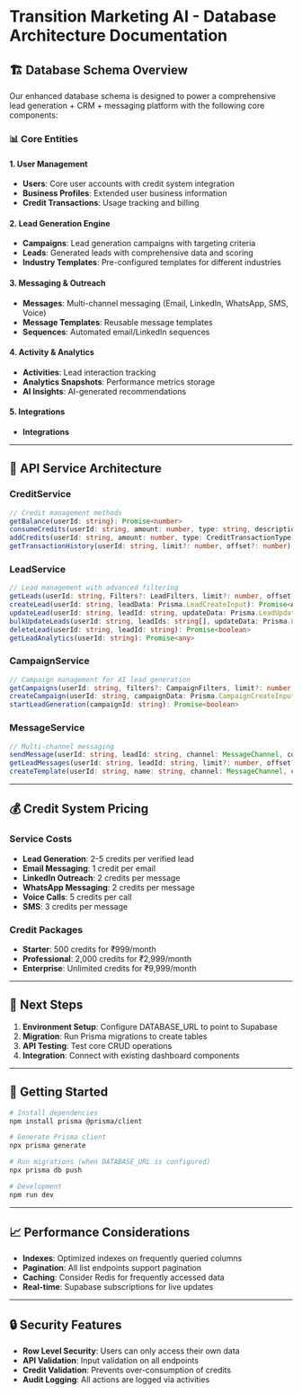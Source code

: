 # Transition Marketing AI - Database Architecture Documentation

## 🏗️ **Database Schema Overview**

Our enhanced database schema is designed to power a comprehensive lead generation + CRM + messaging platform with the following core components:

### **📊 Core Entities**

#### **1. User Management**
- **Users**: Core user accounts with credit system integration
- **Business Profiles**: Extended user business information
- **Credit Transactions**: Usage tracking and billing

#### **2. Lead Generation Engine**
- **Campaigns**: Lead generation campaigns with targeting criteria
- **Leads**: Generated leads with comprehensive data and scoring
- **Industry Templates**: Pre-configured templates for different industries

#### **3. Messaging & Outreach**
- **Messages**: Multi-channel messaging (Email, LinkedIn, WhatsApp, SMS, Voice)
- **Message Templates**: Reusable message templates
- **Sequences**: Automated email/LinkedIn sequences

#### **4. Activity & Analytics**
- **Activities**: Lead interaction tracking
- **Analytics Snapshots**: Performance metrics storage
- **AI Insights**: AI-generated recommendations

#### **5. Integrations**
- **Integrations**

---

## 🔄 **API Service Architecture**

### **CreditService**
```typescript
// Credit management methods
getBalance(userId: string): Promise<number>
consumeCredits(userId: string, amount: number, type: string, description: string): Promise<boolean>
addCredits(userId: string, amount: number, type: CreditTransactionType): Promise<boolean>
getTransactionHistory(userId: string, limit?: number, offset?: number): Promise<CreditTransaction[]>
```

### **LeadService**
```typescript
// Lead management with advanced filtering
getLeads(userId: string, Filters?: LeadFilters, limit?: number, offset?: number): Promise<PaginatedResponse<Lead>>
createLead(userId: string, leadData: Prisma.LeadCreateInput): Promise<ApiResponse<Lead>>
updateLead(userId: string, leadId: string, updateData: Prisma.LeadUpdateInput): Promise<ApiResponse<Lead>>
bulkUpdateLeads(userId: string, leadIds: string[], updateData: Prisma.LeadUpdateInput): Promise<boolean>
deleteLead(userId: string, leadId: string): Promise<boolean>
getLeadAnalytics(userId: string): Promise<any>
```

### **CampaignService**
```typescript
// Campaign management for AI lead generation
getCampaigns(userId: string, filters?: CampaignFilters, limit?: number, offset?: number): Promise<PaginatedResponse<Campaign>>
createCampaign(userId: string, campaignData: Prisma.CampaignCreateInput): Promise<ApiResponse<Campaign>>
startLeadGeneration(campaignId: string): Promise<boolean>
```

### **MessageService**
```typescript
// Multi-channel messaging
sendMessage(userId: string, leadId: string, channel: MessageChannel, content: string): Promise<ApiResponse<Message>>
getLeadMessages(userId: string, leadId: string, limit?: number, offset?: number): Promise<PaginatedResponse<Message>>
createTemplate(userId: string, name: string, channel: MessageChannel, content: string): Promise<ApiResponse<MessageTemplate>>
```

---

## 💰 **Credit System Pricing**

### **Service Costs**
- **Lead Generation**: 2-5 credits per verified lead
- **Email Messaging**: 1 credit per email
- **LinkedIn Outreach**: 2 credits per message
- **WhatsApp Messaging**: 2 credits per message
- **Voice Calls**: 5 credits per call
- **SMS**: 3 credits per message

### **Credit Packages**
- **Starter**: 500 credits for ₹999/month
- **Professional**: 2,000 credits for ₹2,999/month
- **Enterprise**: Unlimited credits for ₹9,999/month

---

## 🚀 **Next Steps**

1. **Environment Setup**: Configure DATABASE_URL to point to Supabase
2. **Migration**: Run Prisma migrations to create tables
3. **API Testing**: Test core CRUD operations
4. **Integration**: Connect with existing dashboard components

---

## 🔧 **Getting Started**

```bash
# Install dependencies
npm install prisma @prisma/client

# Generate Prisma client
npx prisma generate

# Run migrations (when DATABASE_URL is configured)
npx prisma db push

# Development
npm run dev
```

---

## 📈 **Performance Considerations**

- **Indexes**: Optimized indexes on frequently queried columns
- **Pagination**: All list endpoints support pagination
- **Caching**: Consider Redis for frequently accessed data
- **Real-time**: Supabase subscriptions for live updates

---

## 🔒 **Security Features**

- **Row Level Security**: Users can only access their own data
- **API Validation**: Input validation on all endpoints
- **Credit Validation**: Prevents over-consumption of credits
- **Audit Logging**: All actions are logged via activities

